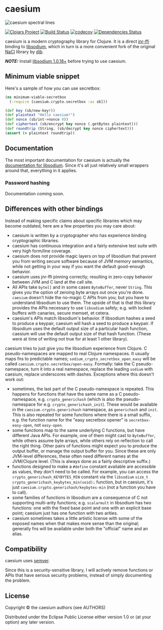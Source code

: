 # caesium

![caesium spectral lines](https://raw.githubusercontent.com/lvh/caesium/master/caesium.png)

[![Clojars Project](http://clojars.org/caesium/latest-version.svg)](http://clojars.org/caesium)
[![Build Status](https://travis-ci.org/lvh/caesium.svg?branch=master)](https://travis-ci.org/lvh/caesium)
[![codecov](https://codecov.io/gh/lvh/caesium/branch/master/graph/badge.svg)](https://codecov.io/gh/lvh/caesium)
[![Dependencies Status](https://versions.deps.co/lvh/caesium/status.svg)](https://versions.deps.co/lvh/caesium)

caesium is a modern cryptography library for Clojure. It is a direct
[jnr-ffi][jnr-ffi] binding to [libsodium][libsodium], which in turn is
a more convenient fork of the original [NaCl][nacl] library by
[djb][djb].

[jnr-ffi]: https://github.com/jnr/jnr-ffi
[nacl]: http://nacl.cr.yp.to/.
[djb]: http://cr.yp.to/djb.html
[libsodium]: https://github.com/jedisct1/libsodium

***NOTE:*** Install [libsodium 1.0.18+](https://libsodium.gitbook.io/doc/installation) before trying to use caesium.

## Minimum viable snippet

Here's a sample of how you can use secretbox:

``` clojure
(ns minimum-viable-secretbox
  (:require [caesium.crypto.secretbox :as sb]))

(def key (sb/new-key!))
(def plaintext "Hello caesium!")
(def nonce (sb/int->nonce 0))
(def ciphertext (sb/encrypt key nonce (.getBytes plaintext)))
(def roundtrip (String. (sb/decrypt key nonce ciphertext)))
(assert (= plaintext roundtrip))
```

## Documentation

The most important documentation for caesium is actually the
[documentation for libsodium][libsodiumdocs]. Since it's all just relatively
small wrappers around that, everything in it applies.

[libsodiumdocs]: http://doc.libsodium.org

### Password hashing

Documentation coming soon.

## Differences with other bindings

Instead of making specific claims about specific libraries which may become
outdated, here are a few properties you may care about:

* caesium is written by a cryptographer who has experience binding
  cryptographic libraries.
* caesium has continuous integration and a fairly extensive test suite with
  very high form/line coverage.
* caesium does not provide magic layers on top of libsodium that prevent you
  from writing secure software because of JVM memory semantics, while not
  getting in your way if you want the default good-enough behavior.
* caesium uses jnr-ffi pinning correctly; resulting in zero-copy behavior
  between JVM and C land at the call site.
* All APIs take `byte[]` and in some cases `ByteBuffer`, never `String`. This
  gives you the option of zeroing byte arrays out once you're done. `caesium`
  doesn't hide the no-magic C APIs from you; but you have to understand
  libsodium to use them. The upside of that is that this library provides the
  APIs necessary to use `libsodium` safely; e.g. with locked buffers with
  canaries, secure memset, et cetera.
* caesium's APIs match libsodium's behavior. If libsodium hashes a seed to
  produce a keypair, caesium will hash a seed to produce a keypair. If
  libsodium uses the default output size of a particular hash function,
  caesium will use the default output size of that hash function. (These were
  at time of writing not true for at least 1 other library).

caesium tries to just give you the libsodium experience from Clojure. C
pseudo-namespaces are mapped to real Clojure namespaces. It usually maps fns to
predictable names; `sodium_crypto_secretbox_open_easy` will be called
`caesium.crypto.secretbox/open-easy`. Formally: take the C pseudo-namespace,
turn it into a real namespace, replace the leading `sodium` with caesium,
replace underscores with dashes. Exceptions where this doesn't work out:

* sometimes, the last part of the C pseudo-namespace is repeated. This happens
  for functions that have the same name as a C pseudo-namespace,
  e.g. `crypto_generichash` (which is also the pseudo-namespace for
  e.g. `crypto_generichash_init`). These would be available in the
  `caesium.crypto.generichash` namespace, as `generichash` and `init`. This is
  also repeated for some functions where there is a small suffix, e.g. the
  function name for the "easy secretbox opener" is `secretbox-easy-open`, not
  `easy-open`.
* some functions map to the same underlying C functions, but have different
  Java APIs. For example, one of them might cast to `ByteBuffer`, while others
  assume byte arrays, while others rely on reflection to call the right
  thing. Other pairs of functions might expect you to produce the output
  buffer, or manage the output buffer for you. Since these are only JVM-level
  differences, these often need different names at the JVM/Clojure
  level. (This is always done as a fairly descriptive suffix.)
* functions designed to make a `#define` constant available are accessible as
  values, they don't need to be called. For example, you can access the
  `crypto_generichash_KEYBYTES_MIN` constant via the `libsodium` `size_t
  crypto_generichash_keybytes_min(void);` function, but in caesium, it's just
  `caesium.crypto.generichash/keybytes-min` (not a function you have to call).
* some families of functions in libsodium are a consequence of C not
  supporting multi-arity functions; e.g. `scalarmult` in libsodium has two
  functions: one with the fixed base point and one with an explicit base
  point; caesium just has one function with two arities.
* caesium sometimes takes a little artistic license with some of the exposed
  names when that makes more sense than the original; generally fns will be
  available under both the "official" name and an alias.

## Compatibility

caesium uses [semver](http://semver.org/).

Since this is a security-sensitive library, I will actively remove functions
or APIs that have serious security problems, instead of simply documenting the
problem.

## License

Copyright © the caesium authors (see AUTHORS)

Distributed under the Eclipse Public License either version 1.0 or (at
your option) any later version.
